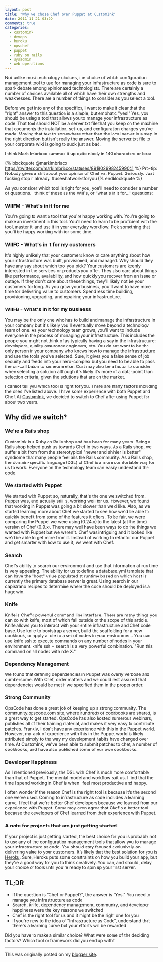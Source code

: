 ```yaml
---
layout: post
title: "Why we chose Chef over Puppet at CustomInk"
date: 2011-11-21 03:29
comments: true
categories:
  - customink
  - devops
  - heroku
  - opschef
  - puppet
  - ruby on rails
  - sysadmin
  - web operations
---
```

Not unlike most technology choices, the choice of which configuration management tool to use for managing your infrastructure as code is sure to spark debate among opinionated technologists. There are certainly a number of choices available all of which have their own strengths and weaknesses. There are a number of things to consider as you select a tool.

Before we get into any of the specifics, I want to make it clear that the "right" answer to this question is a simple, but emphatic "yes!" Yes, you should be using a tool that allows you to manage your infrastructure as code. That tool should NOT be a server.txt file that you keep on the machine that documents the installation, set-up, and configuration changes you've made. Moving that text to somewhere other than the local server is a step in the right direction but isn't really the answer. Moving the server.txt file to your corporate wiki is going to suck just as bad.

I think Mark Imbriaco summed it up quite nicely in 140 characters or less:

{% blockquote @markimbriaco https://twitter.com/markimbriaco/statuses/89180299824599041 %}
Pro-tip: Nobody gives a shit about your opinion of Chef vs. Puppet. Seriously. Just fucking stop it already. #usewhatworksforyou
{% endblockquote %}

As you consider which tool is right for you, you'll need to consider a number of questions. I think of these as the WIIFs, or "what's in it for..." questions:
<!--more-->
### WIIFM - What's in it for me
You're going to want a tool that you're happy working with. You're going to make an investment in this tool. You'll need to learn to be proficient with the tool, master it, and use it in your everyday workflow. Pick something that you'll be happy working with for some time.

### WIIFC - What's in it for my customers
It's highly unlikely that your customers know or care anything about how your infrastructure was built, provisioned, and managed. Why should they have any say about which tool you pick? Your customers are keenly interested in the services or products you offer. They also care about things like performance, availability, and how quickly you recover from an issue or outage. If they don't care about these things, they'll likely not be your customers for long. As you grow your business, you'll want to have more time for delivering value to customers. Spend less time building, provisioning, upgrading, and repairing your infrastructure.

### WIIFB - What's in it for my business
You may be the only one who has to build and manage the infrastructure in your company but it's likely you'll eventually move beyond a technology team of one. As your technology team grows, you'll want to include everyone in the process of managing your infrastructure. This includes the people you might not think of as typically having a say in the infrastructure: developers, quality assurance engineers, etc. You do not want to be the only person in your company who knows how to manage the infrastructure and use the tools you've selected. Sure, it gives you a false sense of job security and feeds into your hero-complex but you need to be able to pass the on-call baton to someone else. Cost may also be a factor to consider when selecting a solution although it's likely it's more of a data-point than selection criteria, given the solutions that are on the market.

I cannot tell you which tool is right for you. There are many factors including the ones I've listed above. I have some experience with both Puppet and Chef. At [CustomInk](http://www.customink.com), we decided to switch to Chef after using Puppet for about two years.

## Why did we switch?
### We're a Rails shop
CustomInk is a Ruby on Rails shop and has been for many years. Being a Rails shop helped push us towards Chef in two ways. As a Rails shop, we suffer a bit from from the stereotypical "newer and shinier is better" syndrome that many people feel ails the Rails community. As a Rails shop, the domain-specific language (DSL) of Chef is a more comfortable way for us to work. Everyone on the technology team can easily understand the code.

### We started with Puppet
We started with Puppet so, naturally, that's the one we switched from. Puppet was, and actually still is, working well for us. However, we found that working in Puppet was going a bit slower than we'd like. Also, as we started learning more about Chef we started to see how we'd be able to quickly benefit from some of the features it offers. To be fair, we were comparing the Puppet we were using (0.24.x) to the latest (at the time) version of Chef (0.9.x). There may well have been ways to do the things we wanted with Puppet but we weren't. Chef was intriguing and it looked like we'd be able to get more from it. Instead of working to refactor our Puppet and get smarter with how to use it, we went with Chef.

### Search
Chef's ability to search our environment and use that information at run time is very appealing. The ability for us to define a database.yml template that can have the "host" value populated at runtime based on which host is currently the primary database server is great. Using search in our capistrano recipes to determine where the code should be deployed is a huge win.

### Knife
Knife is Chef's powerful command line interface. There are many things you can do with knife, most of which fall outside of the scope of this article. Knife allows you to interact with your entire infrastructure and Chef code base. Use knife to bootstrap a server, build the scaffolding for a new cookbook, or apply a role to a set of nodes in your environment. You can use knife ssh to execute commands on any number of nodes in your environment. knife ssh + search is a very powerful combination. "Run this command on all nodes with role X."

### Dependency Management
We found that defining dependencies in Puppet was overly verbose and cumbersome. With Chef, order matters and we could rest assured that dependencies would be met if we specified them in the proper order.

### Strong Community
OpsCode has done a great job of keeping up a strong community. The community.opscode.com site, where hundreds of cookbooks are shared, is a great way to get started. OpsCode has also hosted numerous webinars, publishes all of their training material, and makes it very easy to contribute patches. Frankly, I don't have any experience with this in the Puppet world. However, my lack of experience with this in the Puppet world is likely attributed simply to the way my development habits have changed over time. At CustomInk, we've been able to submit patches to chef, a number of cookbooks, and have also published some of our own cookbooks.

### Developer Happiness
As I mentioned previously, the DSL with Chef is much more comfortable than that of Puppet. The mental model and workflow suit us. I find that the time I spend working in Chef is when I feel most productive and happy.

I often wonder if the reason Chef is the right tool is because it's the second one we've used. Coming to infrastructure as code includes a learning curve. I feel that we're better Chef developers because we learned from our experience with Puppet. Some may even agree that Chef's a better tool because the developers of Chef learned from their experience with Puppet.

### A note for projects that are just getting started
If your project is just getting started, the best choice for you is probably not to use any of the configuration management tools that allow you to manage your infrastructure as code. You should stay focused exclusively on delivering value to your customers. It's likely that the best solution for you is [Heroku](http://www.heroku.com/). Sure, Heroku puts some constraints on how you build your app, but they're a good way for you to think creatively. You can, and should, delay your choice of tools until you're ready to spin up your first server.

## TL;DR

* If the question is "Chef or Puppet?", the answer is "Yes." You need to manage you infrastructure as code
* Search, knife, dependency management, community, and developer happiness were the key reasons we switched
* Chef is the right tool for us and it might be the right one for you
* If you're new to the idea of "Infrastructure as Code", understand that there's a learning curve but your efforts will be rewarded

Did you have to make a similar choice? What were some of the deciding factors? Which tool or framework did you end up with?

---
This was originally posted on my [blogger site](http://nathenharvey.blogspot.com/2011/11/why-we-chose-puppet-over-chef-at.html).
